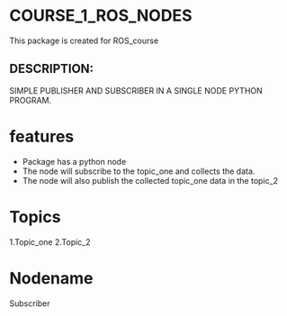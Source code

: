 # COURSE_1_ROS_NODES
This package is created for ROS_course
## DESCRIPTION:
SIMPLE PUBLISHER AND SUBSCRIBER IN A SINGLE NODE PYTHON PROGRAM.

# features 
- Package has a python node 
- The node will subscribe to the topic_one and collects the data.
- The node will also publish the collected topic_one data in the topic_2 

# Topics 
1.Topic_one
2.Topic_2

# Nodename
Subscriber 
